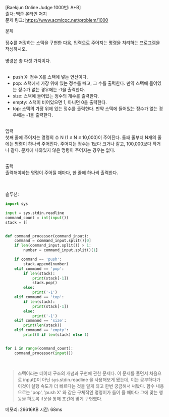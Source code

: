[Baekjun Online Judge 1000번: A+B] </br>
출처: 백준 온라인 저지</br>
문제 링크: <https://www.acmicpc.net/problem/1000> </br>



문제 </br>
</br>정수를 저장하는 스택을 구현한 다음, 입력으로 주어지는 명령을 처리하는 프로그램을 작성하시오.
</br></br>
명령은 총 다섯 가지이다.</br>
</br>

- push X: 정수 X를 스택에 넣는 연산이다.
- pop: 스택에서 가장 위에 있는 정수를 빼고, 그 수를 출력한다. 만약 스택에 들어있는 정수가 없는 경우에는 -1을 출력한다.
- size: 스택에 들어있는 정수의 개수를 출력한다.
- empty: 스택이 비어있으면 1, 아니면 0을 출력한다.
- top: 스택의 가장 위에 있는 정수를 출력한다. 만약 스택에 들어있는 정수가 없는 경우에는 -1을 출력한다. 

</br>
입력</br>
첫째 줄에 주어지는 명령의 수 N (1 ≤ N ≤ 10,000)이 주어진다. 둘째 줄부터 N개의 줄에는 명령이 하나씩 주어진다. 주어지는 정수는 1보다 크거나 같고, 100,000보다 작거나 같다. 문제에 나와있지 않은 명령이 주어지는 경우는 없다.</br>

</br>출력</br>
출력해야하는 명령이 주어질 때마다, 한 줄에 하나씩 출력한다.</br>

</br>
</br>
솔루션:</br>

```python
import sys

input = sys.stdin.readline
command_count = int(input())
stack = []


def command_processor(command_input):
    command = command_input.split()[0]
    if len(command_input.split()) > 1:
        number = command_input.split()[1]

    if command == 'push':
        stack.append(number)
    elif command == 'pop':
        if len(stack):
            print(stack[-1])
            stack.pop()
        else:
            print('-1')
    elif command == 'top':
        if len(stack):
            print(stack[-1])
        else:
            print('-1')
    elif command == 'size':
        print(len(stack))
    elif command == 'empty':
        print(0 if len(stack) else 1)


for i in range(command_count):
    command_processor(input())
```

</br> 

> 스택이라는 데이터 구조의 개념과 구현에 관한 문제다. 이 문제를 풀면서 처음으로 input()이 아닌 sys.stdin.readline 을 사용해보게 됐는데, 이는
  공부하다가 이것이 실행 속도가 더 빠르다는 것을 알게 되고 한번 궁금해서 써봤다. 함수 내용으로는 'pop', 'push X' 와 같은 구체적인 명령어가 들어
  올 때마다 그에 맞는 행동을 하도록 if문을 통해 조건에 맞게 구현했다. 


메모리: 29616KB
시간: 68ms

